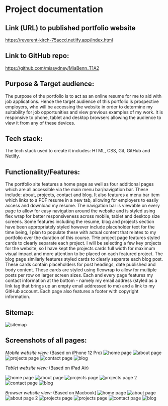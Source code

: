 # Project documentation

## Link (URL) to published portfolio website
https://reverent-kirch-75accd.netlify.app/index.html

## Link to GitHub repo:
https://github.com/miasydney/MiaBenn_T1A2

## Purpose & Target audience:
The purpose of the portfolio is to act as an online resume for me to aid with job applications. Hence the target audience of this portfolio is prospective employers, who will be accessing the website in order to determine my suitability for job opportunities and view previous examples of my work. It is responsive to phone, tablet and desktop browsers allowing the audience to view it from any of these devices.

## Tech stack:
The tech stack used to create it includes: HTML, CSS, Git, GitHub and Netlify. 

## Functionality/Features:
The portfolio site features a home page as well as four additional pages which are all accessible via the main menu bar/navigation bar. These include: about, projects, contact and blog. It also features a menu bar item which links to a PDF resume in a new tab, allowing for employers to easily access and download my resume. The navigation bar is viewable on every page to allow for easy navigation around the website and is styled using flex wrap for better responsiveness across mobile, tablet and desktop size screens. 
Some features including the resume, blog and projects section have been appropriately styled however include placeholder text for the time being, I plan to populate these with actual content that relates to my portfolio over the duration of this course.
THe project page features styled cards to clearly separate each project. I will be selecting a few key projects for the website, so I have kept the projects cards full width for maximum visual impact and more attention to be placed on each featured project. 
The blog page similarly features styled cards to clearly separate each blog post. These cards contain placeholders for post headings, date published and body content. These cards are styled using flexwrap to allow for multiple posts per row on larger screen sizes. 
Each and every page features my contact information at the bottom - namely my email address (styled as a link tag that brings up an empty email addressed to me) and a link to my GitHub account. Each page also features a footer with copyright information.


## Sitemap: 

![sitemap](images/sitemap.png)

## Screenshots of all pages:
*Mobile website view:*
(Based on iPhone 12 Pro)
![home page](docs/homephone.png)
![about page](docs/aboutphone.png)
![projects page](docs/projectsphone.png)
![contact page](docs/contactphone.png)
![blog](docs/blogphone.png)


*Tablet website view:*
(Based on iPad Air)

![home page](docs/ipadhome.png)
![about page](docs/aboutipad.png)
![projects page](docs/projectsipad.png)
![projects page 2](docs/projectsipad2.png)
![contact page](docs/contactipad.png)
![blog](docs/blogipad.png)

*Browser website view:*
(Based on Macbook)
![home page](docs/homelaptop.png)
![about page](docs/aboutlaptop.png)
![about page 2](docs/aboutlaptopbottom.png)
![projects page](docs/projectslaptop.png)
![projects page](docs/projectslaptop2.png)
![contact page](docs/contactlaptop.png)
![blog](docs/bloglaptop.png)
